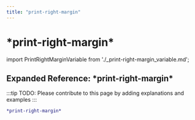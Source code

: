 ```yaml
---
title: "print-right-margin"
---
```


# \*print-right-margin\*

import PrintRightMarginVariable from './_print-right-margin_variable.md';

<PrintRightMarginVariable />

## Expanded Reference: \*print-right-margin\*

:::tip
TODO: Please contribute to this page by adding explanations and examples
:::

```lisp
*print-right-margin*
```
